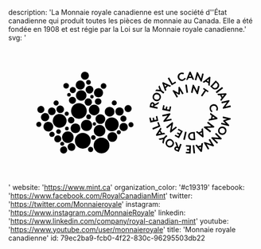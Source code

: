 description: 'La Monnaie royale canadienne est une société d''État canadienne qui produit toutes les pièces de monnaie au Canada. Elle a été fondée en 1908 et est régie par la Loi sur la Monnaie royale canadienne.'
svg: '<svg xmlns="http://www.w3.org/2000/svg" viewBox="0 0 160 90"><path d="M138.422 50.655l2.55 2.548-.19.66-5-1.227.234-.943 2.784.707-1.65-1.698.14-.66 2.266-.707-2.784-.71.236-.943 5 1.228-.187.66-3.398 1.085zm.426 7.455c-.802 1.367-2.36 1.745-3.633 1.037-1.274-.707-1.747-2.264-.99-3.633.8-1.368 2.357-1.746 3.632-1.038s1.79 2.265.99 3.634zm-3.823-2.217c-.472.85-.14 1.84.708 2.357.85.473 1.888.236 2.358-.613.474-.85.144-1.84-.706-2.358-.85-.426-1.887-.19-2.36.613zm1.274 5.943l-.472.52-4.39-.33 2.407 2.36-.707.707-3.68-3.633.47-.52 4.39.33-2.406-2.36.707-.707 3.68 3.633zm-4.953 4.625l-.614.38-4.2-1.418 1.7 2.88-.85.518-2.643-4.435.613-.378 4.198 1.415-1.697-2.877.85-.52 2.644 4.436zm-7.078-1.84l-.71 5.568-.66.188-3.538-4.342.99-.282.757.943 1.978-.565.142-1.228 1.04-.282zm-1.277 2.454l-1.272.378 1.038 1.272.235-1.65zm-3.82 4.104l-.99.095-.52-5.142.99-.095.52 5.143zm-3.775-.754l.047-1.086-1.557-.046.048-.896 1.556.046.047-1.415-2.17-.095.047-.896 3.16.143-.235 5.142-3.066-.143.047-.897 2.075.14zm-6.56-3.162l.805-2.123.943.33-1.793 4.812-1.746-.66c-.52-.19-.755-.426-.943-.756-.19-.33-.19-.756-.048-1.132.142-.377.426-.66.804-.85.188-.094.378-.094.565-.094l-.99-2.88 1.132.426.943 2.784.33.142zm-1.083.566c-.282-.094-.424-.094-.518-.046a.657.657 0 0 0-.284.328.661.661 0 0 0 0 .426c.048.143.142.235.424.33l.756.284.377-1.04-.755-.282zm-6.134-.85c-1.318-.895-1.603-2.453-.8-3.68.8-1.226 2.358-1.604 3.68-.706 1.32.896 1.604 2.453.8 3.68-.8 1.227-2.358 1.603-3.68.707zm2.407-3.68c-.802-.518-1.84-.282-2.406.522-.518.8-.376 1.886.426 2.406.802.52 1.84.283 2.406-.52.567-.803.425-1.84-.425-2.407zm-4.906-2.12l1.652-1.652.708.708-1.652 1.65-.754 3.255-.803-.803.473-2.076-2.076.474-.802-.803 3.256-.753zm.944-2.172l-5.52 1.038-.378-.566 3.02-4.718.565.85-.66 1.038 1.18 1.698 1.228-.235.566.896zm-2.736-.473l-.755-1.084-.896 1.414 1.65-.33zm-5.05-2.453l-.376-.942 3.963-1.557-.802-2.03.802-.328 1.18 2.925-4.767 1.933zm-.942-5.66l1.038-.236-.33-1.558.85-.188.33 1.556 1.415-.283-.473-2.122.85-.188.66 3.066-5.048 1.085-.662-3.018.85-.188.518 2.075zm39.49-9.53c-.99.14-1.604 1.036-1.463 2.027.095.66.52 1.085.943 1.32l-.47.756c-.662-.377-1.18-1.038-1.322-1.98-.283-1.605.708-2.88 2.17-3.115 1.463-.236 2.783.66 3.067 2.265a2.544 2.544 0 0 1-.425 1.98l-.754-.517c.237-.378.425-.803.33-1.322-.187-.99-1.083-1.604-2.074-1.415zm-1.84 4.528l4.53 3.255-.143.66-5.52 1.038.235-.99 1.227-.236.425-2.027-.99-.71.236-.99zm1.557 2.312l-.283 1.273 1.604-.33-1.32-.943zm1.04 6.464l-.427.565-4.388.234 2.642 2.028-.613.804-4.104-3.162.424-.566 4.39-.235-2.645-2.028.614-.802 4.106 3.16zm-7.362.99l.427 5.568-.613.33-4.343-3.538.898-.473.943.802 1.84-.94-.093-1.23.944-.517zm-.754 2.643l-1.18.613 1.274 1.037-.094-1.65zm-5.755 5.048c-.802.048-1.368-.095-1.793-.378-.66-.424-1.085-1.18-1.18-2.028-.047-.85.284-1.652.897-2.172.377-.33.943-.565 1.745-.613l1.603-.095.33 5.144-1.602.14zm-1.51-1.37c.33.33.756.52 1.37.474l.754-.05-.236-3.396-.755.048c-.613.047-.99.283-1.274.66-.237.33-.33.71-.285 1.133 0 .472.142.896.425 1.13zm-3.538 1.182l-.99-.236 1.13-5.048.993.235-1.133 5.05zm-4.2-2.408l.52-.944-1.415-.755.424-.753 1.417.754.66-1.273-1.934-1.036.424-.755 2.784 1.51-2.453 4.528-2.736-1.462.426-.754 1.887.943zm-4.905-2.218l-.426-.565.85-4.342-2.642 2.075-.613-.754 4.01-3.208.426.566-.848 4.34 2.642-2.076.613.756-4.01 3.208zm-4.436-6.888l-.142-.66 2.69-3.49-3.256.707-.188-.99 5.048-1.085.143.66-2.69 3.49 3.303-.706.19.988-5.097 1.086zm.236-8.54l1.04.236.328-1.557.85.19-.33 1.556 1.415.282.424-2.123.85.187-.66 3.114-5.05-1.038.614-3.02.85.19-.332 1.982zm-6.227-1.32l2.216.472-.188.99-5-1.038.376-1.84c.095-.52.33-.802.613-1.038.33-.236.708-.33 1.13-.236.427.095.757.33.946.66.095.142.188.33.188.567l2.69-1.415-.236 1.18-2.595 1.32-.14.378zm-.66-.992c.046-.283.046-.424-.05-.52s-.187-.188-.33-.235c-.14-.048-.33 0-.424.047-.094.047-.188.19-.283.472l-.188.802 1.084.235.19-.8zm-.144-6.18c.66-1.416 2.22-1.935 3.54-1.32 1.32.612 1.934 2.123 1.273 3.538-.662 1.415-2.22 1.935-3.54 1.32-1.322-.613-1.934-2.076-1.274-3.538zm4.01 1.887c.427-.898 0-1.888-.895-2.266-.895-.425-1.886-.095-2.31.802-.426.896 0 1.887.895 2.265.897.378 1.887.048 2.312-.8zm1.37-5.144l1.84 1.416-.614.802-1.84-1.416-3.303-.283.66-.897 2.123.188-.756-1.98.66-.897 1.228 3.066zm2.358.66l-1.84-5.283.52-.472 5.095 2.313-.756.707-1.133-.52-1.51 1.417.427 1.18-.803.66zm0-2.783l.943-.896-1.51-.66.567 1.556zm1.7-5.426l.85-.52 2.122 3.68 1.888-1.084.424.755-2.735 1.604-2.55-4.435zm7.36-.613c.235.99 1.18 1.557 2.123 1.32.66-.14 1.037-.565 1.226-1.037l.803.425c-.33.66-.943 1.227-1.888 1.462-1.558.377-2.925-.52-3.255-1.935-.33-1.416.47-2.832 2.03-3.21.753-.188 1.46-.046 1.98.284l-.473.802a1.82 1.82 0 0 0-1.32-.236c-.898.236-1.415 1.18-1.227 2.124zm4.387 1.604l2.125-5.19h.707l2.265 5.096h-1.037l-.52-1.132-2.076.047-.472 1.13-.99.048zm1.842-2.03h1.32l-.66-1.51-.66 1.51zm4.953-2.923l.66.188 1.982 3.963.802-3.255.943.237-1.274 5-.662-.187-1.98-3.963-.803 3.255-.943-.236 1.273-5zm3.68 6.37l4.435-3.445.613.33-.566 5.568-.896-.52.143-1.226-1.793-.99-.99.754-.945-.472zm2.64-.898l1.135.613.142-1.65-1.276 1.037zm6.937.99c.613.567.896 1.04.99 1.558.143.755-.094 1.604-.66 2.218-.566.613-1.367.943-2.17.85-.52-.048-1.037-.284-1.65-.85l-1.18-1.085 3.49-3.774 1.18 1.084zm.047 2.03c.047-.472-.143-.896-.566-1.32l-.52-.52-2.31 2.5.52.52c.423.424.895.566 1.366.472.378-.05.756-.237 1.04-.567.282-.33.422-.708.47-1.086zm2.83.99l.614.803-4.06 3.16-.612-.8 4.06-3.162zm-3.018 4.436l5.566-.425.33.613-3.538 4.34-.472-.895.802-.944-.943-1.84-1.227.095-.518-.942zm2.688.707l.613 1.18 1.038-1.274-1.65.094zm4.908 3.208l.142.66-2.642 3.54 3.255-.755.235.99-5 1.133-.144-.66 2.644-3.54-3.257.755-.234-.99 5.002-1.132zm-32.46-4.624l.046-3.585.613-.378 2.643 4.436-.85.52-1.462-2.455-.048 2.36-.613.33-2.075-1.133 1.462 2.453-.85.52-2.64-4.436.612-.33 3.16 1.697zm4.387-5.095l.99-.143.755 5.096-.99.14-.755-5.094zm4.766-.095l.66.14 2.077 3.918.707-3.255.99.236-1.132 5.048-.66-.142-2.076-3.916-.707 3.255-.992-.237 1.133-5.048zM127.81 31.5l-.52.708-1.133-.755-2.406 3.492-.803-.566 2.406-3.493-1.133-.754.52-.708 3.068 2.075zM52.554 63.206a5.056 5.056 0 0 0-5.05-5.05 5.055 5.055 0 0 0-5.047 5.05 5.053 5.053 0 0 0 5.048 5.047c2.784.048 5.05-2.218 5.05-5.047zm6.935-2.03a5.056 5.056 0 0 0-5.05 5.05 5.055 5.055 0 0 0 5.05 5.047 5.053 5.053 0 0 0 5.048-5.047 5.055 5.055 0 0 0-5.05-5.05z"/><circle cx="49.912" cy="53.438" r="3.585"/><circle cx="37.975" cy="60.94" r="3.68"/><path d="M66.047 57.12a4.38 4.38 0 0 0 4.388-4.388 4.38 4.38 0 0 0-4.388-4.39 4.379 4.379 0 0 0-4.388 4.39 4.379 4.379 0 0 0 4.387 4.387z"/><circle cx="58.215" cy="56.789" r="3.68"/><circle cx="54.771" cy="43.578" r="3.397"/><circle cx="42.834" cy="55.232" r="3.114"/><circle cx="70.954" cy="44.522" r="2.642"/><circle cx="51.043" cy="38.482" r="2.359"/><ellipse cx="52.506" cy="68.726" rx="1.651" ry="1.651"/><path d="M40.145 64.715c-1.368.048-2.406 1.227-2.312 2.595a2.45 2.45 0 0 0 2.454 2.36h.142c1.367-.05 2.405-1.23 2.31-2.596-.047-1.37-1.226-2.406-2.595-2.36z"/><circle cx="73.596" cy="54.429" r="2.642"/><circle cx="58.735" cy="49.381" r="3.114"/><circle cx="66.377" cy="60.798" r="3.114"/><ellipse cx="64.631" cy="44.663" rx="3.114" ry="3.114"/><ellipse cx="76.427" cy="42.681" rx="2.265" ry="2.265"/><ellipse cx="67.604" cy="39.049" rx="1.604" ry="1.604"/><path d="M71.52 49.1c0 1.084.896 1.934 1.935 1.934a1.945 1.945 0 0 0 1.935-1.935 1.943 1.943 0 0 0-1.935-1.936c-1.04 0-1.935.85-1.935 1.935z"/><circle cx="40.098" cy="50.042" r="2.076"/><circle cx="57.319" cy="38.152" r="2.076"/><ellipse cx="40.9" cy="37.397" rx="2.265" ry="2.265"/><path d="M78.267 51.363c-.896 0-1.605.707-1.605 1.604 0 .896.71 1.603 1.605 1.603a1.59 1.59 0 0 0 1.604-1.603 1.59 1.59 0 0 0-1.603-1.604zM37.03 49.38c-.518-1.933-2.264-3.302-4.246-3.302-.377 0-.754.047-1.132.142-1.133.284-2.076 1.038-2.69 2.03a4.394 4.394 0 0 0-.47 3.35c.518 1.934 2.263 3.3 4.245 3.3a4.41 4.41 0 0 0 4.292-5.52zm-12.926 1.322a2.761 2.761 0 0 0 1.604-1.228c.377-.613.472-1.32.283-1.98a2.629 2.629 0 0 0-2.546-1.98c-.236 0-.425.045-.66.093a2.76 2.76 0 0 0-1.605 1.228 2.447 2.447 0 0 0-.284 1.98c.283 1.134 1.32 1.936 2.548 1.936.235.048.424 0 .66-.048zm7.926 5.143c-.142 0-.284 0-.377.048a1.545 1.545 0 0 0-1.085 1.84c.188.66.755 1.085 1.463 1.085.142 0 .284 0 .378-.047a1.546 1.546 0 0 0 1.085-1.84c-.19-.613-.803-1.085-1.463-1.085zM30.803 43.72c.283 1.038 1.227 1.793 2.312 1.793.19 0 .425-.047.613-.094.613-.143 1.132-.567 1.463-1.087.33-.566.425-1.18.236-1.84-.282-1.037-1.226-1.793-2.31-1.793-.19 0-.426.046-.615.094-1.272.33-2.027 1.65-1.697 2.925zm-2.595 12.078c.425-.708.52-1.557.33-2.36a3.127 3.127 0 0 0-3.02-2.31c-.282 0-.518.046-.8.094-.804.19-1.464.707-1.888 1.415-.425.71-.52 1.558-.33 2.358a3.128 3.128 0 0 0 3.02 2.312c.282 0 .518-.046.8-.093a3.14 3.14 0 0 0 1.888-1.416zm-7.455-10.285c.19 0 .378-.047.567-.094a2.182 2.182 0 0 0 1.368-1.04c.283-.52.378-1.132.236-1.698-.236-.99-1.18-1.7-2.17-1.7-.188 0-.377.048-.566.095a2.173 2.173 0 0 0-1.368 1.04 2.372 2.372 0 0 0-.236 1.697c.235 1.038 1.18 1.7 2.17 1.7zm-1.273 5.615c-.142 0-.284 0-.425.046-.424.095-.755.377-.99.755s-.284.803-.19 1.226c.19.708.803 1.227 1.558 1.227.14 0 .283 0 .424-.047a1.603 1.603 0 0 0 1.132-1.98 1.523 1.523 0 0 0-1.51-1.228zm36.046 10.708c.188-.33.235-.706.14-1.084a1.457 1.457 0 0 0-1.415-1.084c-.14 0-.235 0-.376.045-.755.19-1.227.99-1.038 1.793.19.66.755 1.087 1.416 1.087.142 0 .236 0 .377-.048.377-.095.707-.378.896-.71zm-5.614-14.72c-.19.378-.283.755-.142 1.18a1.56 1.56 0 0 0 1.51 1.18c.142 0 .284 0 .378-.047.424-.095.755-.378.943-.708.19-.378.284-.756.142-1.18a1.557 1.557 0 0 0-1.51-1.18c-.14 0-.282 0-.376.046-.426.096-.755.33-.944.71zm-22.128-.282c.188 0 .424-.048.613-.096.613-.14 1.133-.565 1.462-1.132a2.3 2.3 0 0 0 .235-1.84c-.283-1.085-1.226-1.793-2.36-1.793-.188 0-.424.047-.612.095-.613.14-1.132.565-1.463 1.132-.33.566-.424 1.227-.236 1.84.284 1.085 1.274 1.794 2.36 1.794zm5.945 14.578c-.237-.99-1.134-1.65-2.17-1.65-.19 0-.378.047-.567.094-.566.14-1.084.52-1.368 1.037a2.372 2.372 0 0 0-.236 1.7c.235.99 1.13 1.65 2.17 1.65.187 0 .376-.048.565-.094a2.301 2.301 0 0 0 1.604-2.738zm-3.257-20.665c.142 0 .283 0 .425-.046.425-.093.755-.377.99-.754.237-.377.284-.802.19-1.227-.19-.71-.802-1.228-1.557-1.228-.14 0-.282 0-.424.047-.424.093-.755.376-.99.754-.236.377-.284.802-.19 1.226.188.71.802 1.227 1.557 1.227zm-.99 17.93c-.19-.71-.85-1.18-1.605-1.18-.142 0-.33 0-.472.047-.896.235-1.462 1.18-1.18 2.028.19.707.85 1.18 1.605 1.18.142 0 .33 0 .473-.048a1.646 1.646 0 0 0 1.18-2.028z"/><ellipse cx="51.138" cy="25.885" rx="1.51" ry="1.557"/><circle cx="38.682" cy="33.859" r="1.132"/><circle cx="37.267" cy="45.937" r="1.321"/><circle cx="37.361" cy="55.421" r="1.18"/><path d="M34.342 63.866c-.33 0-.66.14-.896.424-.236.235-.33.565-.33.896a1.25 1.25 0 0 0 1.273 1.18h.046c.33 0 .66-.14.896-.424.236-.236.33-.565.33-.896-.046-.66-.613-1.18-1.32-1.18zm20.57-10.333c.567 0 1.086-.473 1.086-1.086 0-.565-.47-1.084-1.085-1.084-.566 0-1.085.472-1.085 1.084 0 .568.47 1.086 1.085 1.086zm15.57 2.925c-.755 0-1.32.613-1.32 1.32 0 .755.612 1.32 1.32 1.32.755 0 1.32-.612 1.32-1.32.05-.707-.565-1.32-1.32-1.32zm-20.43-12.266c0-1.322-.52-2.595-1.46-3.54a5.011 5.011 0 0 0-3.54-1.46 5.006 5.006 0 0 0-3.54 1.46 5.012 5.012 0 0 0 .001 7.08 5.002 5.002 0 0 0 3.54 1.46c1.32 0 2.593-.518 3.538-1.46a5.007 5.007 0 0 0 1.463-3.54zm-4.15-13.636c.802 0 1.556-.33 2.075-.85.566-.566.85-1.32.85-2.076 0-.802-.33-1.51-.85-2.076a2.96 2.96 0 0 0-4.151 0 2.964 2.964 0 0 0 0 4.153c.566.52 1.32.85 2.076.85zm11.653 4.954a2.96 2.96 0 0 0 2.076-.85 3.02 3.02 0 0 0 0-4.2 2.927 2.927 0 0 0-2.075-.848 2.96 2.96 0 0 0-2.077.85 3.022 3.022 0 0 0 0 4.2 2.935 2.935 0 0 0 2.077.848zM36.843 67.357c-.425-.426-1.04-.613-1.65-.566-.615.05-1.18.284-1.56.755a2.158 2.158 0 0 0-.564 1.65c.046.615.282 1.182.753 1.56.424.376.944.565 1.51.565h.094c.613-.048 1.18-.283 1.557-.756.424-.47.613-1.036.566-1.65 0-.613-.283-1.18-.707-1.557zm9.672-36.424c-.897 0-1.746.33-2.36.99-.612.66-.99 1.464-.99 2.36 0 .897.33 1.746.99 2.36.614.612 1.463.99 2.36.99.896 0 1.746-.33 2.36-.99.612-.614.99-1.463.99-2.36 0-.896-.33-1.746-.99-2.36a3.37 3.37 0 0 0-2.36-.99zm2.36-6.7c.66 0 1.32-.282 1.792-.754.99-.992.99-2.596 0-3.634-.472-.472-1.133-.755-1.793-.755a2.582 2.582 0 0 0-2.547 2.549c0 .66.283 1.32.755 1.792.472.566 1.086.802 1.794.802zM36.89 29.897a1.791 1.791 0 1 0 0-3.586 1.793 1.793 0 1 0 0 3.587zm4.246 2.877c.52 0 1.038-.19 1.368-.566.755-.755.755-1.98 0-2.784a1.888 1.888 0 0 0-1.368-.566c-.52 0-.99.188-1.368.566-.755.755-.755 1.982 0 2.784.377.377.85.566 1.368.566zm8.917-3.963a2.48 2.48 0 0 0 0 3.54 2.43 2.43 0 0 0 1.746.707c.66 0 1.272-.284 1.745-.755a2.48 2.48 0 0 0 0-3.54 2.43 2.43 0 0 0-1.746-.707c-.662.048-1.275.284-1.747.755zm10.71 1.227c.472 0 .943-.188 1.274-.52a1.794 1.794 0 0 0 0-2.547 1.824 1.824 0 0 0-2.548 0 1.79 1.79 0 0 0 0 2.548c.33.33.8.52 1.273.52z"/><circle cx="53.355" cy="35.085" r="1.085"/></svg>'
website: 'https://www.mint.ca'
organization_color: '#c19319'
facebook: 'https://www.facebook.com/RoyalCanadianMint'
twitter: 'https://twitter.com/Monnaieroyale'
instagram: 'https://www.instagram.com/MonnaieRoyale'
linkedin: 'https://www.linkedin.com/company/royal-canadian-mint'
youtube: 'https://www.youtube.com/user/monnaieroyale'
title: 'Monnaie royale canadienne'
id: 79ec2ba9-fcb0-4f22-830c-96295503db22
